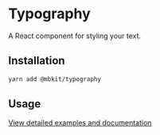 # Typography

A React component for styling your text.

## Installation

```sh
yarn add @mbkit/typography
```

## Usage

[View detailed examples and documentation](https://mbkit.netlify.com/components/typography)